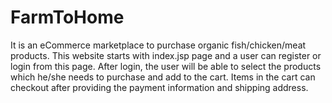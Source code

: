 # FarmToHome
It is an eCommerce marketplace to purchase organic fish/chicken/meat products. This website starts with index.jsp page and a user can register or login from this page. After login, the user will be able to select the products which he/she needs to purchase and add to the cart. Items in the cart can checkout after providing the payment information and shipping address.
